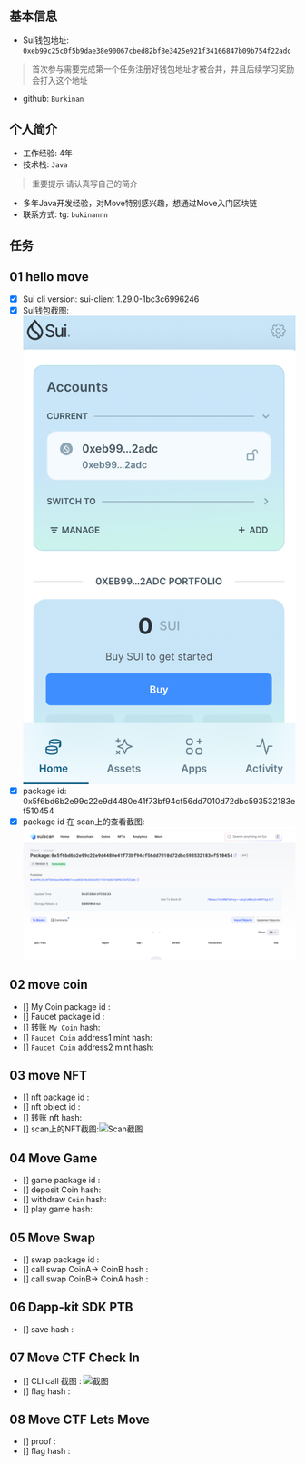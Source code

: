## 基本信息
- Sui钱包地址: `0xeb99c25c0f5b9dae38e90067cbed82bf8e3425e921f34166847b09b754f22adc`
> 首次参与需要完成第一个任务注册好钱包地址才被合并，并且后续学习奖励会打入这个地址
- github: `Burkinan`

## 个人简介
- 工作经验: 4年
- 技术栈: `Java`
> 重要提示 请认真写自己的简介
- 多年Java开发经验，对Move特别感兴趣，想通过Move入门区块链
- 联系方式: tg: `bukinannn` 

## 任务

##   01 hello move  
- [x] Sui cli version:  sui-client 1.29.0-1bc3c6996246
- [x] Sui钱包截图: ![Sui钱包截图](./notes/wallet.png)
- [x] package id: 0x5f6bd6b2e99c22e9d4480e41f73bf94cf56dd7010d72dbc593532183ef510454    
- [x] package id 在 scan上的查看截图:![Scan截图](./notes/1.png)

##   02 move coin
- [] My Coin package id : 
- [] Faucet package id : 
- [] 转账 `My Coin` hash:
- [] `Faucet Coin` address1 mint hash:
- [] `Faucet Coin` address2 mint hash:

##   03 move NFT
- [] nft package id :
- [] nft object id : 
- [] 转账 nft  hash:
- [] scan上的NFT截图:![Scan截图](./images/你的图片地址)

##   04 Move Game
- [] game package id :
- [] deposit Coin hash:
- [] withdraw `Coin` hash:
- [] play game hash:

##   05 Move Swap
- [] swap package id :
- [] call swap CoinA-> CoinB  hash :
- [] call swap CoinB-> CoinA  hash :

##   06 Dapp-kit SDK PTB
- [] save hash :

##   07 Move CTF Check In
- [] CLI call 截图 : ![截图](./images/你的图片地址)
- [] flag hash :

##   08 Move CTF Lets Move
- [] proof : 
- [] flag hash :
